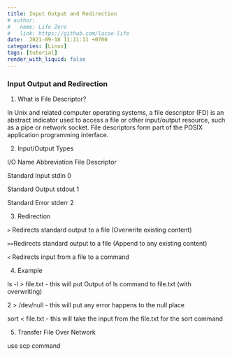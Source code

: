 ```yaml
---
title: Input Output and Redirection
# author:
#   name: Life Zero
#   link: https://github.com/lacie-life
date:  2021-09-18 11:11:11 +0700
categories: [Linux]
tags: [tutorial]
render_with_liquid: false
---
```


### Input Output and Redirection

1. What is File Descriptor?

In Unix and related computer operating systems, a file descriptor (FD) is an abstract indicator used to access a file or other input/output resource, such as a pipe or network socket. File descriptors form part of the POSIX application programming interface.

2. Input/Output Types

I/O Name Abbreviation File Descriptor

Standard Input stdin 0

Standard Output stdout 1

Standard Error stderr 2

3. Redirection

``` > ``` Redirects standard output to a file (Overwrite existing content)

``` >> ```Redirects standard output to a file (Append to any existing content)

``` < ``` Redirects input from a file to a command

4. Example

ls -l > file.txt - this will put Output of ls command to file.txt (with overwriting)

2 > /dev/null - this will put any error happens to the null place

sort < file.txt - this will take the input from the file.txt for the sort command

5. Transfer File Over Network

use scp command


